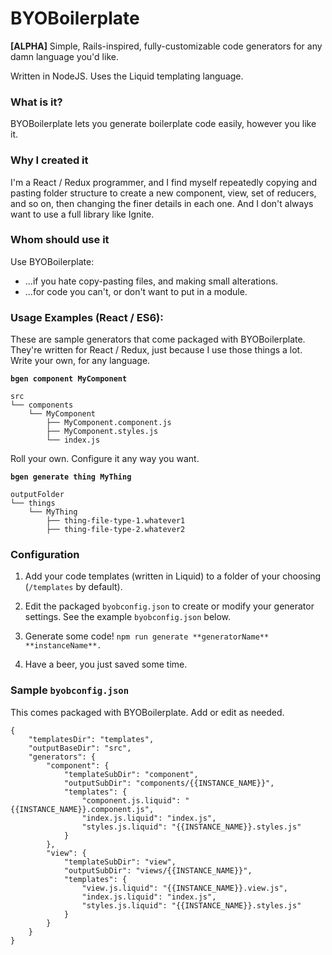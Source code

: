 # BYOBoilerplate

**[ALPHA]** Simple, Rails-inspired, fully-customizable code generators for any damn language you'd like. 

Written in NodeJS. Uses the Liquid templating language. 

### What is it?

BYOBoilerplate lets you generate boilerplate code easily, however you like it. 

### Why I created it

I'm a React / Redux programmer, and I find myself repeatedly copying and pasting folder structure to create a new component, view, set of reducers, and so on, then changing the finer details in each one. And I don't always want to use a full library like Ignite. 

### Whom should use it

Use BYOBoilerplate: 

* ...if you hate copy-pasting files, and making small alterations.
* ...for code you can't, or don't want to put in a module.

### Usage Examples (React / ES6):

These are sample generators that come packaged with BYOBoilerplate. They're written for React / Redux, just because I use those things a lot. Write your own, for any language. 


**`bgen component MyComponent`**
```
src
└── components
    └── MyComponent
        ├── MyComponent.component.js
        ├── MyComponent.styles.js
        └── index.js
```
Roll your own. Configure it any way you want. 

**`bgen generate thing MyThing`**
```
outputFolder
└── things
    └── MyThing
        ├── thing-file-type-1.whatever1
        ├── thing-file-type-2.whatever2

```
### Configuration

1. Add your code templates (written in Liquid) to a folder of your choosing (`/templates` by default). 

1. Edit the packaged `byobconfig.json` to create or modify your generator settings. See the example `byobconfig.json` below. 

1. Generate some code! `npm run generate **generatorName** **instanceName**. `

1. Have a beer, you just saved some time. 


### Sample `byobconfig.json`

This comes packaged with BYOBoilerplate. Add or edit as needed. 

```
{
	"templatesDir": "templates",
	"outputBaseDir": "src",
	"generators": {
		"component": {
			"templateSubDir": "component",
			"outputSubDir": "components/{{INSTANCE_NAME}}",
			"templates": {
				"component.js.liquid": "{{INSTANCE_NAME}}.component.js",
				"index.js.liquid": "index.js",
				"styles.js.liquid": "{{INSTANCE_NAME}}.styles.js"
			}
		},
		"view": {
			"templateSubDir": "view",
			"outputSubDir": "views/{{INSTANCE_NAME}}",
			"templates": {
				"view.js.liquid": "{{INSTANCE_NAME}}.view.js",
				"index.js.liquid": "index.js",
				"styles.js.liquid": "{{INSTANCE_NAME}}.styles.js"
			}
		}
	}
}

```

